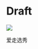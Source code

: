 Draft
================

![](http://kingkam.k12.hi.us/wp-content/uploads/2014/03/2-schoolevent_84.jpg)

爱走选秀
